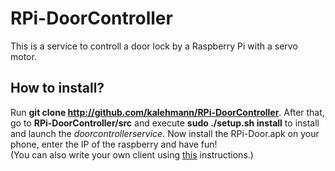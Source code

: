 # RPi-DoorController

This is a service to controll a door lock by a Raspberry Pi with a servo motor.  

## How to install?  

Run **git clone http://github.com/kalehmann/RPi-DoorController**. After that, go to **RPi-DoorController/src** and execute **sudo ./setup.sh install** to install and launch the *doorcontrollerservice*. Now install the RPi-Door.apk on your phone, enter the IP of the raspberry and have fun!  
(You can also write your own client using [this](https://github.com/kalehmann/RPi-DoorController/wiki/Writing-your-own-client) instructions.)
